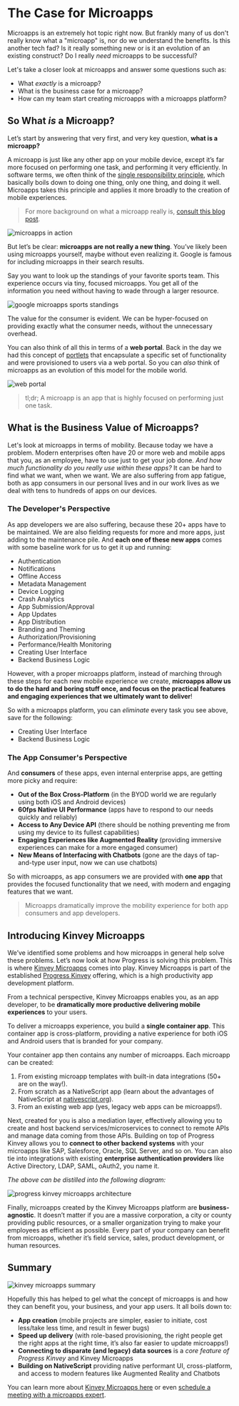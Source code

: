 # The Case for Microapps

Microapps is an extremely hot topic right now. But frankly many of us don't really know what a "microapp" is, nor do we understand the benefits. Is this another tech fad? Is it really something new or is it an evolution of an existing construct? Do I really *need* microapps to be successful?

Let's take a closer look at microapps and answer some questions such as:

- What *exactly* is a microapp?
- What is the business case for a microapp?
- How can my team start creating microapps with a microapps platform?

## So What *is* a Microapp?

Let’s start by answering that very first, and very key question, **what is a microapp?**

A microapp is just like any other app on your mobile device, except it’s far more focused on performing one task, and performing it very efficiently. In software terms, we often think of the [single responsibility principle](https://en.wikipedia.org/wiki/Single_responsibility_principle), which basically boils down to doing one thing, only one thing, and doing it well. Microapps takes this principle and applies it more broadly to the creation of mobile experiences.

> For more background on what a microapp really is, [consult this blog post](https://www.progress.com/blogs/what-is-a-microapp).

![microapps in action](microapps-in-action.gif)

But let’s be clear: **microapps are not really a new thing**. You’ve likely been using microapps yourself, maybe without even realizing it. Google is famous for including microapps in their search results.

Say you want to look up the standings of your favorite sports team. This experience occurs via tiny, focused microapps. You get all of the information you need without having to wade through a larger resource.

![google microapps sports standings](google-microapp-sports.png)

The value for the consumer is evident. We can be hyper-focused on providing exactly what the consumer needs, without the unnecessary overhead.

You can also think of all this in terms of a **web portal**. Back in the day we had this concept of [portlets](https://en.wikipedia.org/wiki/Java_Portlet_Specification) that encapsulate a specific set of functionality and were provisioned to users via a web portal. So you can *also* think of microapps as an evolution of this model for the mobile world.

![web portal](web-portal.png)

> tl;dr; A microapp is an app that is highly focused on performing just one task.

## What is the Business Value of Microapps?

Let's look at microapps in terms of mobility. Because today we have a problem. Modern enterprises often have 20 or more web and mobile apps that you, as an employee, have to use just to get your job done. *And how much functionality do you really use within these apps?* It can be hard to find what we want, when we want. We are also suffering from app fatigue, both as app consumers in our personal lives and in our work lives as we deal with tens to hundreds of apps on our devices.

### The Developer's Perspective

As app developers we are also suffering, because these 20+ apps have to be maintained. We are also fielding requests for more and more apps, just adding to the maintenance pile. And **each one of these new apps** comes with some baseline work for us to get it up and running:

- Authentication	
- Notifications	
- Offline Access	
- Metadata Management	
- Device Logging	 
- Crash Analytics	
- App Submission/Approval	
- App Updates
- App Distribution
- Branding and Theming
- Authorization/Provisioning
- Performance/Health Monitoring
- Creating User Interface
- Backend Business Logic

However, with a proper microapps platform, instead of marching through these steps for each new mobile experience we create, **microapps allow us to do the hard and boring stuff once, and focus on the practical features and engaging experiences that we ultimately want to deliver**!

So with a microapps platform, you can *eliminate* every task you see above, save for the following:

- Creating User Interface
- Backend Business Logic

### The App Consumer's Perspective

And **consumers** of these apps, even internal enterprise apps, are getting more picky and require:

- **Out of the Box Cross-Platform** (in the BYOD world we are regularly using both iOS and Android devices)
- **60fps Native UI Performance** (apps have to respond to our needs quickly and reliably)
- **Access to Any Device API** (there should be nothing preventing me from using my device to its fullest capabilities)
- **Engaging Experiences like Augmented Reality** (providing immersive experiences can make for a more engaged consumer)
- **New Means of Interfacing with Chatbots** (gone are the days of tap-and-type user input, now we can use chatbots)

So with microapps, as app consumers we are provided with **one app** that provides the focused functionality that we need, with modern and engaging features that we want.

> Microapps dramatically improve the mobility experience for both app consumers and app developers.

## Introducing Kinvey Microapps

We’ve identified some problems and how microapps in general help solve these problems. Let’s now look at how Progress is solving this problem. This is where [Kinvey Microapps](https://www.progress.com/kinvey/micro-apps) comes into play. Kinvey Microapps is part of the established [Progress Kinvey](https://www.progress.com/kinvey/) offering, which is a high productivity app development platform.

From a technical perspective, Kinvey Microapps enables you, as an app developer, to be **dramatically more productive delivering mobile experiences** to your users.

To deliver a microapps experience, you build a **single container app**. This container app is cross-platform, providing a native experience for both iOS and Android users that is branded for your company.

Your container app then contains any number of microapps. Each microapp can be created:

1. From existing microapp templates with built-in data integrations (50+ are on the way!).
1. From scratch as a NativeScript app (learn about the advantages of NativeScript at [nativescript.org](https://www.nativescript.org/)).
1. From an existing web app (yes, legacy web apps can be microapps!).

Next, created for you is also a mediation layer, effectively allowing you to create and host backend services/microservices to connect to remote APIs and manage data coming from those APIs. Building on top of Progress Kinvey allows you to **connect to other backend systems** with your microapps like SAP, Salesforce, Oracle, SQL Server, and so on. You can also tie into integrations with existing **enterprise authentication providers** like Active Directory, LDAP, SAML, oAuth2, you name it.

*The above can be distilled into the following diagram:*

![progress kinvey microapps architecture](kinvey-microapps-architecture.png)

Finally, microapps created by the Kinvey Microapps platform are **business-agnostic**. It doesn’t matter if you are a massive corporation, a city or county providing public resources, or a smaller organization trying to make your employees as efficient as possible. Every part of your company can benefit from microapps, whether it’s field service, sales, product development, or human resources.

## Summary

![kinvey microapps summary](kinvey-microapps-summary.png)

Hopefully this has helped to gel what the concept of microapps is and how they can benefit you, your business, and your app users. It all boils down to:

- **App creation** (mobile projects are simpler, easier to initiate, cost less/take less time, and result in fewer bugs)
- **Speed up delivery** (with role-based provisioning, the right people get the right apps at the right time, it’s also far easier to update microapps!)
- **Connecting to disparate (and legacy) data sources** is a *core feature of Progress Kinvey* and Kinvey Microapps
- **Building on NativeScript** providing native performant UI, cross-platform, and access to modern features like Augmented Reality and Chatbots

You can learn more about [Kinvey Microapps here](https://www.progress.com/kinvey/micro-apps) or even [schedule a meeting with a microapps expert](https://www.progress.com/kinvey/contact).
